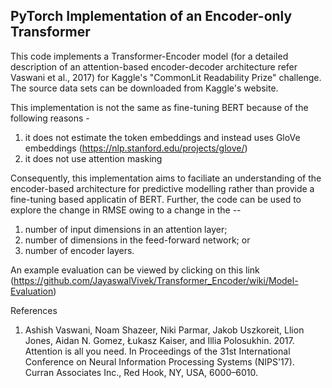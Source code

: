 ## PyTorch Implementation of an Encoder-only Transformer

This code implements a Transformer-Encoder model (for a detailed description of an attention-based encoder-decoder architecture refer Vaswani et al., 2017) for Kaggle's "CommonLit Readability Prize" challenge. The source data sets can be downloaded from Kaggle's website. 

This implementation is not the same as fine-tuning BERT because of the following reasons - 
1. it does not estimate the token embeddings and instead uses GloVe embeddings (https://nlp.stanford.edu/projects/glove/)
2. it does not use attention masking

Consequently, this implementation aims to faciliate an understanding of the encoder-based architecture for predictive modelling rather than provide a fine-tuning based applicatin of BERT. Further, the code can be used to explore the change in RMSE owing to a change in the -- 
1. number of input dimensions in an attention layer;
2. number of dimensions in the feed-forward network; or
3. number of encoder layers.

An example evaluation can be viewed by clicking on this link (https://github.com/JayaswalVivek/Transformer_Encoder/wiki/Model-Evaluation)

References
1. Ashish Vaswani, Noam Shazeer, Niki Parmar, Jakob Uszkoreit, Llion Jones, Aidan N. Gomez, Łukasz Kaiser, and Illia Polosukhin. 2017. Attention is all you need. In Proceedings of the 31st International Conference on Neural Information Processing Systems (NIPS'17). Curran Associates Inc., Red Hook, NY, USA, 6000–6010.
